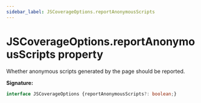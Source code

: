 ```yaml
---
sidebar_label: JSCoverageOptions.reportAnonymousScripts
---
```

# JSCoverageOptions.reportAnonymousScripts property

Whether anonymous scripts generated by the page should be reported.

**Signature:**

```typescript
interface JSCoverageOptions {reportAnonymousScripts?: boolean;}
```
